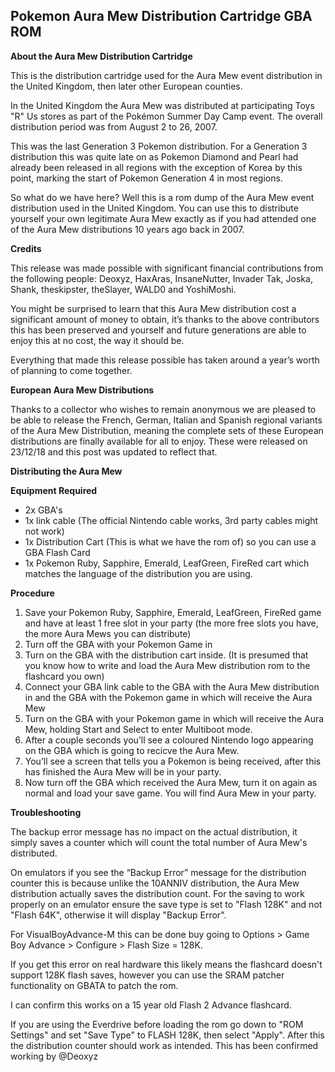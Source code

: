 ## Pokemon Aura Mew Distribution Cartridge GBA ROM

**About the Aura Mew Distribution Cartridge**

This is the distribution cartridge used for the Aura Mew event distribution in the United Kingdom, then later other European counties.

In the United Kingdom the Aura Mew was distributed at participating Toys "R" Us stores as part of the Pokémon Summer Day Camp event. The overall distribution period was from August 2 to 26, 2007.

This was the last Generation 3 Pokemon distribution. For a Generation 3 distribution this was quite late on as Pokemon Diamond and Pearl had already been released in all regions with the exception of Korea by this point, marking the start of Pokemon Generation 4 in most regions.

So what do we have here? Well this is a rom dump of the Aura Mew event distribution used in the United Kingdom. You can use this to distribute yourself your own legitimate Aura Mew exactly as if you had attended one of the Aura Mew distributions 10 years ago back in 2007.
  
**Credits**

This release was made possible with significant financial contributions from the following people: Deoxyz, HaxAras, InsaneNutter, Invader Tak, Joska, Shank, theskipster, theSlayer, WALD0 and YoshiMoshi.

You might be surprised to learn that this Aura Mew distribution cost a significant amount of money to obtain, it’s thanks to the above contributors this has been preserved and yourself and future generations are able to enjoy this at no cost, the way it should be.

Everything that made this release possible has taken around a year’s worth of planning to come together.

**European Aura Mew Distributions**

Thanks to a collector who wishes to remain anonymous we are pleased to be able to release the French, German, Italian and Spanish regional variants of the Aura Mew Distribution, meaning the complete sets of these European distributions are finally available for all to enjoy. These were released on 23/12/18 and this post was updated to reflect that.

**Distributing the Aura Mew**

**Equipment Required**

- 2x GBA's
- 1x link cable (The official Nintendo cable works, 3rd party cables might not work)
- 1x Distribution Cart (This is what we have the rom of) so you can use a GBA Flash Card
- 1x Pokemon Ruby, Sapphire, Emerald, LeafGreen, FireRed cart which matches the language of the distribution you are using.

**Procedure**

1. Save your Pokemon Ruby, Sapphire, Emerald, LeafGreen, FireRed game and have at least 1 free slot in your party (the more free slots you have, the more Aura Mews you can distribute)
2. Turn off the GBA with your Pokemon Game in
3. Turn on the GBA with the distribution cart inside. (It is presumed that you know how to write and load the Aura Mew distribution rom to the flashcard you own)
4. Connect your GBA link cable to the GBA with the Aura Mew distribution in and the GBA with the Pokemon game in which will receive the Aura Mew
5. Turn on the GBA with your Pokemon game in which will receive the Aura Mew, holding Start and Select to enter Multiboot mode.
6. After a couple seconds you’ll see a coloured Nintendo logo appearing on the GBA which is going to recicve the Aura Mew.
7. You’ll see a screen that tells you a Pokemon is being received, after this has finished the Aura Mew will be in your party.
8. Now turn off the GBA which received the Aura Mew, turn it on again as normal and load your save game. You will find Aura Mew in your party.

**Troubleshooting**

The backup error message has no impact on the actual distribution, it simply saves a counter which will count the total number of Aura Mew's distributed.  
  
On emulators if you see the “Backup Error” message for the distribution counter this is because unlike the 10ANNIV distribution, the Aura Mew distribution actually saves the distribution count. For the saving to work properly on an emulator ensure the save type is set to "Flash 128K" and not "Flash 64K", otherwise it will display "Backup Error".  
  
For VisualBoyAdvance-M this can be done buy going to Options > Game Boy Advance > Configure > Flash Size = 128K.
  
If you get this error on real hardware this likely means the flashcard doesn't support 128K flash saves, however you can use the SRAM patcher functionality on GBATA to patch the rom.
  
I can confirm this works on a 15 year old Flash 2 Advance flashcard.
  
If you are using the Everdrive before loading the rom go down to "ROM Settings" and set "Save Type" to FLASH 128K, then select "Apply". After this the distribution counter should work as intended. This has been confirmed working by @Deoxyz